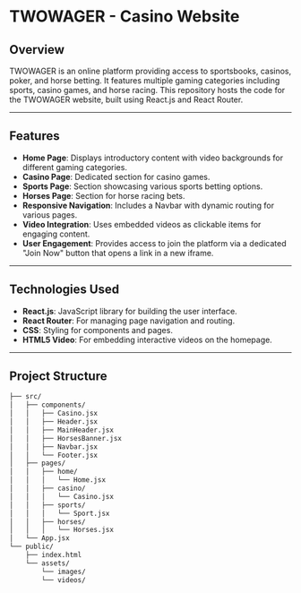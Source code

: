 # TWOWAGER - Casino Website

## Overview
TWOWAGER is an online platform providing access to sportsbooks, casinos, poker, and horse betting. It features multiple gaming categories including sports, casino games, and horse racing. This repository hosts the code for the TWOWAGER website, built using React.js and React Router.

---

## Features

- **Home Page**: Displays introductory content with video backgrounds for different gaming categories.
- **Casino Page**: Dedicated section for casino games.
- **Sports Page**: Section showcasing various sports betting options.
- **Horses Page**: Section for horse racing bets.
- **Responsive Navigation**: Includes a Navbar with dynamic routing for various pages.
- **Video Integration**: Uses embedded videos as clickable items for engaging content.
- **User Engagement**: Provides access to join the platform via a dedicated "Join Now" button that opens a link in a new iframe.

---

## Technologies Used

- **React.js**: JavaScript library for building the user interface.
- **React Router**: For managing page navigation and routing.
- **CSS**: Styling for components and pages.
- **HTML5 Video**: For embedding interactive videos on the homepage.

---

## Project Structure

```bash
├── src/
│   ├── components/
│   │   ├── Casino.jsx
│   │   ├── Header.jsx
│   │   ├── MainHeader.jsx
│   │   ├── HorsesBanner.jsx
│   │   ├── Navbar.jsx
│   │   └── Footer.jsx
│   ├── pages/
│   │   ├── home/
│   │   │   └── Home.jsx
│   │   ├── casino/
│   │   │   └── Casino.jsx
│   │   ├── sports/
│   │   │   └── Sport.jsx
│   │   ├── horses/
│   │   │   └── Horses.jsx
│   └── App.jsx
└── public/
    ├── index.html
    └── assets/
        └── images/
        └── videos/

